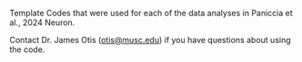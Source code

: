Template Codes that were used for each of the data analyses in Paniccia et al., 2024 Neuron.

Contact Dr. James Otis (otis@musc.edu) if you have questions about using the code.
